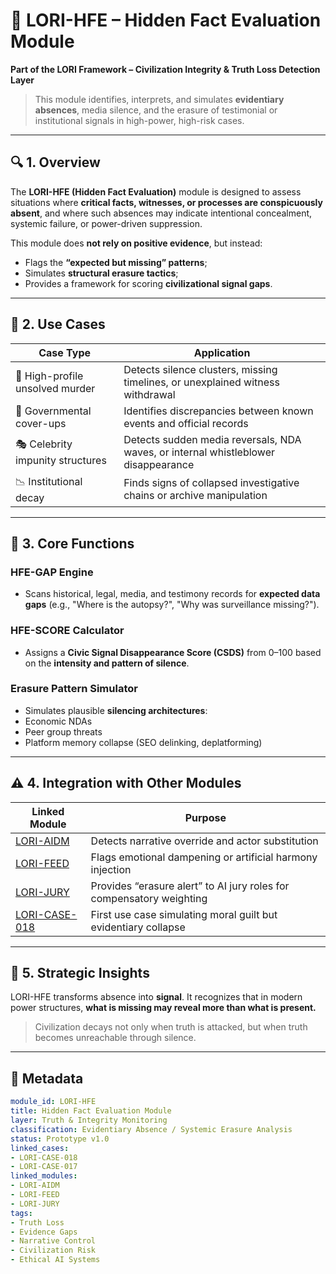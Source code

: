 
# 📜  LORI-HFE – Hidden Fact Evaluation Module

**Part of the LORI Framework – Civilization Integrity & Truth Loss Detection Layer**

> This module identifies, interprets, and simulates **evidentiary absences**, media silence, and the erasure of testimonial or institutional signals in high-power, high-risk cases.

---

## 🔍 1. Overview

The **LORI-HFE (Hidden Fact Evaluation)** module is designed to assess situations where **critical facts, witnesses, or processes are conspicuously absent**, and where such absences may indicate intentional concealment, systemic failure, or power-driven suppression.

This module does **not rely on positive evidence**, but instead:
- Flags the **“expected but missing” patterns**;
- Simulates **structural erasure tactics**;
- Provides a framework for scoring **civilizational signal gaps**.

---

## 🧠 2. Use Cases

| Case Type | Application |
|-----------|-------------|
| 🔫 High-profile unsolved murder | Detects silence clusters, missing timelines, or unexplained witness withdrawal |
| 🛑 Governmental cover-ups | Identifies discrepancies between known events and official records |
| 🎭 Celebrity impunity structures | Detects sudden media reversals, NDA waves, or internal whistleblower disappearance |
| 📉 Institutional decay | Finds signs of collapsed investigative chains or archive manipulation |

---

## 🧰 3. Core Functions

### HFE-GAP Engine
- Scans historical, legal, media, and testimony records for **expected data gaps** (e.g., "Where is the autopsy?", "Why was surveillance missing?").

### HFE-SCORE Calculator
- Assigns a **Civic Signal Disappearance Score (CSDS)** from 0–100 based on the **intensity and pattern of silence**.

### Erasure Pattern Simulator
- Simulates plausible **silencing architectures**:
- Economic NDAs
- Peer group threats
- Platform memory collapse (SEO delinking, deplatforming)

---

## ⚠️ 4. Integration with Other Modules

| Linked Module | Purpose |
|---------------|---------|
| [LORI-AIDM](../modules/AIDM.md) | Detects narrative override and actor substitution |
| [LORI-FEED](../modules/FEED_Module.md) | Flags emotional dampening or artificial harmony injection |
| [LORI-JURY](./modules/LORI-Jury-Based-Judgment.md) | Provides “erasure alert” to AI jury roles for compensatory weighting |
| [LORI-CASE-018](LORI-CASE-018-Diddy-Murder-Simulation.md) | First use case simulating moral guilt but evidentiary collapse |

---

## 🧯 5. Strategic Insights

LORI-HFE transforms absence into **signal**.
It recognizes that in modern power structures, **what is missing may reveal more than what is present.**

> Civilization decays not only when truth is attacked,
> but when truth becomes unreachable through silence.

---

## 🧾 Metadata

```yaml
module_id: LORI-HFE
title: Hidden Fact Evaluation Module
layer: Truth & Integrity Monitoring
classification: Evidentiary Absence / Systemic Erasure Analysis
status: Prototype v1.0
linked_cases:
- LORI-CASE-018
- LORI-CASE-017
linked_modules:
- LORI-AIDM
- LORI-FEED
- LORI-JURY
tags:
- Truth Loss
- Evidence Gaps
- Narrative Control
- Civilization Risk
- Ethical AI Systems
